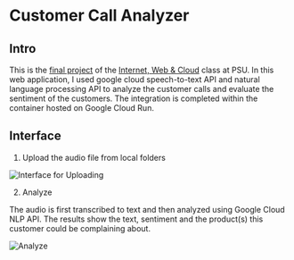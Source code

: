 # Customer Call Analyzer

## Intro


This is the [final project](https://codelabs.cs.pdx.edu/labs/C08.4_final/index.html?index=..%2F..cs430#1) of the [Internet, Web & Cloud](https://thefengs.com/wuchang/courses/cs430/) class at PSU. 
In this web application, I used google cloud speech-to-text API and natural language processing API to analyze the customer calls and evaluate the sentiment of the customers. The integration is completed 
within the container hosted on Google Cloud Run. 


## Interface

1. Upload the audio file from local folders


![Interface for Uploading](https://github.com/IanZC0der/call_analysis_nlp/assets/116975970/8b6b1ff4-b53a-4b14-91f0-67cf547b03ff)


2. Analyze

The audio is first transcribed to text and then analyzed using Google Cloud NLP API. The results show the text, sentiment and the product(s) this customer could be complaining about.


![Analyze](https://github.com/IanZC0der/call_analysis_nlp/assets/116975970/c8626d26-5f89-4fbf-bd1c-f896e0c07724)

